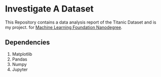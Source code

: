 # Investigate A Dataset
This Repository contains a data analysis report of the Titanic Dataset and is my project.
for [Machine Learning Foundation Nanodegree](https://in.udacity.com/course/machine-learning-engineer-nanodegree--nd009-in-basic/).

## Dependencies
1. Matplotlib
2. Pandas
3. Numpy
4. Jupyter

